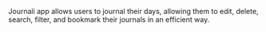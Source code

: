 Journali app allows users to journal their days, allowing them to edit, delete, search, filter, and bookmark their journals in an efficient way.
